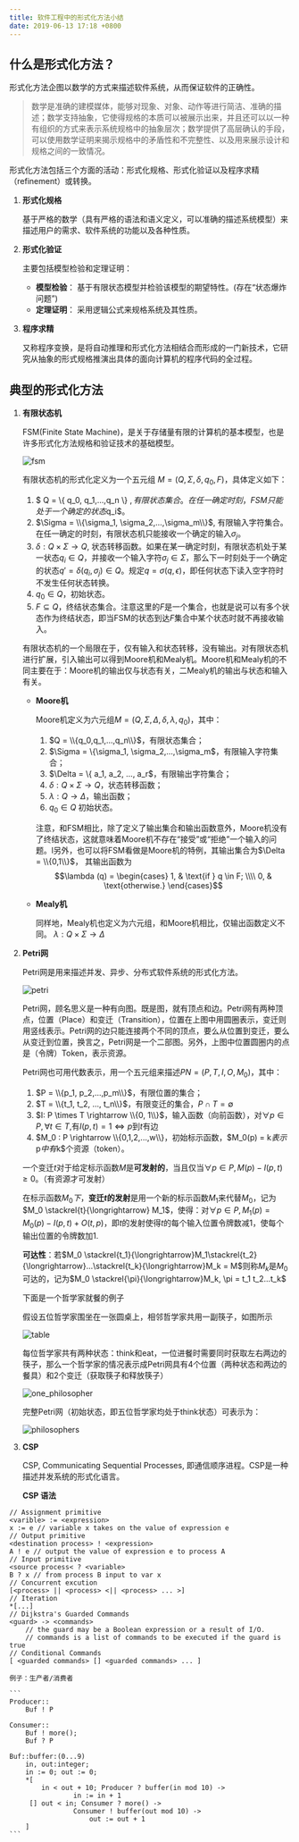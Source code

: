 ```yaml
---
title: 软件工程中的形式化方法小结
date: 2019-06-13 17:18 +0800 
---
```


## 什么是形式化方法？

形式化方法企图以数学的方式来描述软件系统，从而保证软件的正确性。

> 数学是准确的建模媒体，能够对现象、对象、动作等进行简洁、准确的描述；数学支持抽象，它使得规格的本质可以被展示出来，并且还可以以一种有组织的方式来表示系统规格中的抽象层次；数学提供了高层确认的手段，可以使用数学证明来揭示规格中的矛盾性和不完整性、以及用来展示设计和规格之间的一致情况。

形式化方法包括三个方面的活动：形式化规格、形式化验证以及程序求精（refinement）或转换。

1. **形式化规格**

    基于严格的数学（具有严格的语法和语义定义，可以准确的描述系统模型）来描述用户的需求、软件系统的功能以及各种性质。

2. **形式化验证**

    主要包括模型检验和定理证明：

    - **模型检验**： 基于有限状态模型并检验该模型的期望特性。(存在“状态爆炸问题”)
    - **定理证明**： 采用逻辑公式来规格系统及其性质。

3. **程序求精**

    又称程序变换，是将自动推理和形式化方法相结合而形成的一门新技术，它研究从抽象的形式规格推演出具体的面向计算机的程序代码的全过程。

## 典型的形式化方法

1. **有限状态机**

    FSM(Finite State Machine)，是关于存储量有限的计算机的基本模型，也是许多形式化方法规格和验证技术的基础模型。
   
    
    ![fsm](/images/fsm.png)


    有限状态机的形式化定义为一个五元组 $M = (Q, \Sigma, \delta, q_0, F)$，具体定义如下：
    1. $ Q = \\{ q_0, q_1,...,q_n \\} $, 有限状态集合。在任一确定时刻，FSM只能处于一个确定的状态$q_i$。
    2. $\Sigma = \\{\sigma_1, \sigma_2,...,\sigma_m\\}$, 有限输入字符集合。在任一确定的时刻，有限状态机只能接收一个确定的输入$\sigma_j$。
    3. $\delta: Q \times \Sigma \rightarrow Q$, 状态转移函数。如果在某一确定时刻，有限状态机处于某一状态$q_i \in Q$，并接收一个输入字符$\sigma_j \in \Sigma$，那么下一时刻处于一个确定的状态$q' = \delta(q_i, \sigma_j) \in Q$。规定$q = \sigma(q,\epsilon)$，即任何状态下读入空字符时不发生任何状态转换。
    4. $q_0 \in Q$，初始状态。
    5. $F \subseteq Q$，终结状态集合。注意这里的$F$是一个集合，也就是说可以有多个状态作为终结状态，即当FSM的状态到达$F$集合中某个状态时就不再接收输入。

    有限状态机的一个局限在于，仅有输入和状态转移，没有输出。对有限状态机进行扩展，引入输出可以得到Moore机和Mealy机。Moore机和Mealy机的不同主要在于：Moore机的输出仅与状态有关，二Mealy机的输出与状态和输入有关。

    - **Moore机**

        Moore机定义为六元组$M = (Q, \Sigma, \Delta, \delta, \lambda, q_0)$，其中：
        1. $Q = \\{q_0,q_1,...,q_n\\}$，有限状态集合；
        2. $\Sigma = \\{\sigma_1, \sigma_2,...,\sigma_m$，有限输入字符集合；
        3. $\Delta = \\{ a_1, a_2, ..., a_r$，有限输出字符集合；
        4. $\delta : Q \times \Sigma \rightarrow Q$，状态转移函数；
        5. $\lambda : Q \rightarrow \Delta$，输出函数；
        6. $q_0 \in Q$ 初始状态。

        注意，和FSM相比，除了定义了输出集合和输出函数意外，Moore机没有了终结状态，这就意味着Moore机不存在“接受”或“拒绝”一个输入的问题。l另外，也可以将FSM看做是Moore机的特例，其输出集合为$\Delta = \\{0,1\\}$， 其输出函数为$$\lambda (q) = \begin{cases} 1, & \text{if } q \in F; \\\\ 0, & \text{otherwise.} \end{cases}$$

    - **Mealy机**

        同样地，Mealy机也定义为六元组，和Moore机相比，仅输出函数定义不同。
        $\lambda : Q \times \Sigma \rightarrow \Delta$

2. **Petri网**

    Petri网是用来描述并发、异步、分布式软件系统的形式化方法。

    
    ![petri](/images/petri.png)


    Petri网，顾名思义是一种有向图。既是图，就有顶点和边。Petri网有两种顶点，位置（Place）和变迁（Transition），位置在上图中用圆圈表示，变迁则用竖线表示。Petri网的边只能连接两个不同的顶点，要么从位置到变迁，要么从变迁到位置，换言之，Petri网是一个二部图。另外，上图中位置圆圈内的点是（令牌）Token，表示资源。

    Petri网也可用代数表示，用一个五元组来描述$PN = (P,T, I, O, M_0)$，其中：
    1. $P = \\{p_1, p_2,...,p_m\\}$，有限位置的集合；
    2. $T = \\{t_1, t_2, ..., t_n\\}$，有限变迁的集合，$P \cap T = \emptyset$
    3. $I: P \times T \rightarrow \\{0, 1\\}$，输入函数（向前函数），对$\forall p \in P, \forall t \in T,$有$I(p, t) = 1 \Leftrightarrow p$到$t$有边
    4. $M_0 : P \rightarrow \\{0,1,2,...,w\\}，初始标示函数，$M_0(p) = k$表示$p$中有$k$个资源（token）。
    
    一个变迁$t$对于给定标示函数$M$是**可发射的**，当且仅当$\forall p \in P, M(p) - I(p, t) \geq 0$。（有资源才可发射）

    在标示函数$M_0下$，**变迁$t$的发射**是用一个新的标示函数$M_1$来代替$M_0$，记为$M_0 \stackrel{t}{\longrightarrow} M_1$，使得：对$\forall p \in P, M_1(p) = M_0(p) - I(p, t) + O(t, p)$，即$t$的发射使得$t$的每个输入位置令牌数减1，使每个输出位置的令牌数加1.

    **可达性**：若$M_0 \stackrel{t_1}{\longrightarrow}M_1\stackrel{t_2}{\longrightarrow}...\stackrel{t_k}{\longrightarrow}M_k = M$则称$M_k$是$M_0$可达的，记为$M_0 \stackrel{\pi}{\longrightarrow}M_k, \pi = t_1 t_2...t_k$

    下面是一个哲学家就餐的例子

    假设五位哲学家围坐在一张圆桌上，相邻哲学家共用一副筷子，如图所示
    
    ![table](/images/table.png)

    每位哲学家共有两种状态：think和eat，一位进餐时需要同时获取左右两边的筷子，那么一个哲学家的情况表示成Petri网具有4个位置（两种状态和两边的餐具）和2个变迁（获取筷子和释放筷子）
    
    ![one_philosopher](/images/one_philosopher.png)

    完整Petri网（初始状态，即五位哲学家均处于think状态）可表示为：
    
    ![philosophers](/images/philosophers.png)


3. **CSP**

    CSP, Communicating Sequential Processes, 即通信顺序进程。CSP是一种描述并发系统的形式化语言。

    **CSP 语法**

```
// Assignment primitive
<varible> := <expression>
x := e // variable x takes on the value of expression e
// Output primitive
<destination process> ! <expression>
A ! e // output the value of expression e to process A
// Input primitive
<source process< ? <variable>
B ? x // from process B input to var x
// Concurrent excution
[<process> || <process> <|| <process> ... >]
// Iteration
*[...]
// Dijkstra's Guarded Commands
<guard> -> <commands>
    // the guard may be a Boolean expression or a result of I/O.
    // commands is a list of commands to be executed if the guard is true
// Conditional Commands
[ <guarded commands> [] <guarded commands> ... ]
```

    例子：生产者/消费者

    ```
    Producer::
        Buf ! P
    
    Consumer::
        Buf ! more();
        Buf ? P

    Buf::buffer:(0...9)
        in, out:integer;
        in := 0; out := 0;
        *[
            in < out + 10; Producer ? buffer(in mod 10) -> 
                    in := in + 1
         [] out < in; Consumer ? more() -> 
                    Consumer ! buffer(out mod 10) ->
                        out := out + 1
        ]
    ```
